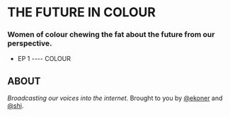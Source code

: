 
# THE FUTURE IN COLOUR

### Women of colour chewing the fat about the future from our perspective.

- EP 1 ---- COLOUR


## ABOUT


*Broadcasting our voices into the internet.*
Brought to you by [@ekoner](http://twitter.com/ekoner) and [@shi](http://twitter.com/shi).

